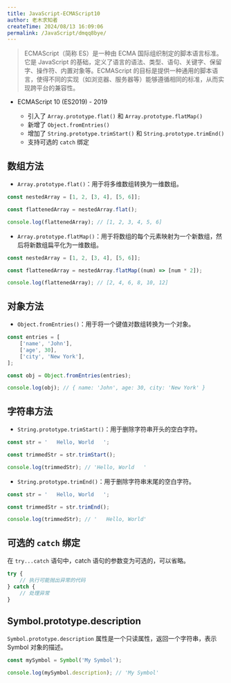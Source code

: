 ```yaml
---
title: JavaScript-ECMAScript10
author: 老木求知者
createTime: 2024/08/13 16:09:06
permalink: /JavaScript/dmqq8bye/
---
```

> ECMAScript（简称 ES）是一种由 ECMA 国际组织制定的脚本语言标准。它是 JavaScript 的基础，定义了语言的语法、类型、语句、关键字、保留字、操作符、内置对象等。ECMAScript 的目标是提供一种通用的脚本语言，使得不同的实现（如浏览器、服务器等）能够遵循相同的标准，从而实现跨平台的兼容性。

-   ECMAScript 10 (ES2019) - 2019
   
    -   引入了 `Array.prototype.flat()` 和 `Array.prototype.flatMap()`
    -   新增了 `Object.fromEntries()`
    -   增加了 `String.prototype.trimStart()` 和 `String.prototype.trimEnd()`
    -   支持可选的 `catch` 绑定

## 数组方法

-   `Array.prototype.flat()`：用于将多维数组转换为一维数组。

```js
const nestedArray = [1, 2, [3, 4], [5, 6]];

const flattenedArray = nestedArray.flat();

console.log(flattenedArray); // [1, 2, 3, 4, 5, 6]
```

-   `Array.prototype.flatMap()`：用于将数组的每个元素映射为一个新数组，然后将新数组扁平化为一维数组。

```js
const nestedArray = [1, 2, [3, 4], [5, 6]];

const flattenedArray = nestedArray.flatMap((num) => [num * 2]);

console.log(flattenedArray); // [2, 4, 6, 8, 10, 12]
```

## 对象方法

-   `Object.fromEntries()`：用于将一个键值对数组转换为一个对象。

```js
const entries = [
    ['name', 'John'],
    ['age', 30],
    ['city', 'New York'],
];

const obj = Object.fromEntries(entries);

console.log(obj); // { name: 'John', age: 30, city: 'New York' }
```

## 字符串方法

-   `String.prototype.trimStart()`：用于删除字符串开头的空白字符。

```js
const str = '   Hello, World   ';

const trimmedStr = str.trimStart();

console.log(trimmedStr); // 'Hello, World   '
```

-   `String.prototype.trimEnd()`：用于删除字符串末尾的空白字符。

```js
const str = '   Hello, World   ';

const trimmedStr = str.trimEnd();

console.log(trimmedStr); // '   Hello, World'
```

## 可选的 `catch` 绑定

在 `try...catch` 语句中，catch 语句的参数变为可选的，可以省略。

```js
try {
    // 执行可能抛出异常的代码
} catch {
    // 处理异常
}
```

## Symbol.prototype.description

`Symbol.prototype.description` 属性是一个只读属性，返回一个字符串，表示 Symbol 对象的描述。

```js
const mySymbol = Symbol('My Symbol');

console.log(mySymbol.description); // 'My Symbol'
```
